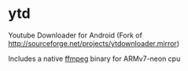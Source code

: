 # ytd
Youtube Downloader for Android (Fork of http://sourceforge.net/projects/ytdownloader.mirror)

Includes a native [ffmpeg](http://ffmpeg.org/) binary for ARMv7-neon cpu
